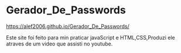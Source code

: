 # Gerador_De_Passwords

https://alef2006.github.io/Gerador_De_Passwords/

Este site foi feito para min praticar javaScript e HTML,CSS,Produzi ele atraves de um video que assisti no youtube.
